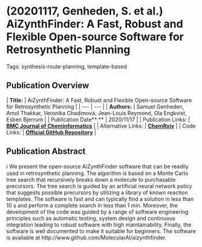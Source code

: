 # (20201117, Genheden, S. et al.) AiZynthFinder: A Fast, Robust and Flexible Open-source Software for Retrosynthetic Planning

Tags: synthesis-route-planning, template-based

## Publication Overview

| **Title:**  | AiZynthFinder: A Fast, Robust and Flexible Open-source Software for Retrosynthetic
Planning |
| --- | --- |
| **Authors:**  | Samuel Genheden, Amol Thakkar, Veronika Chadimová, Jean-Louis Reymond,
Ola Engkvist, Esben Bjerrum |
| Publication Date**:**  | 2020/11/17 |
| Publication Links: | [**BMC Journal of Cheminformatics**](https://jcheminf.biomedcentral.com/articles/10.1186/s13321-020-00472-1) |
| Alternative Links: | [**ChemRxiv**](https://chemrxiv.org/engage/chemrxiv/article-details/60c74c60bdbb891499a39777) |
| Code Links: | [**Official GitHub Repository**](https://github.com/MolecularAI/aizynthfinder) |

## Publication Abstract

<aside>
ℹ️ We present the open-source AiZynthFinder software that can be readily used in retrosynthetic planning. The algorithm is based on a Monte Carlo tree search that recursively breaks down a molecule to purchasable precursors. The tree search is guided by an artificial neural network policy that suggests possible precursors by utilizing a library of known reaction templates. The software is fast and can typically find a solution in less than 10 s and perform a complete search in less than 1 min. Moreover, the development of the code was guided by a range of software engineering principles such as automatic testing, system design and continuous integration leading to robust software with high maintainability. Finally, the software is well documented to make it suitable for beginners. The software is available at http://www.github.com/MolecularAI/aizynthfinder.

</aside>